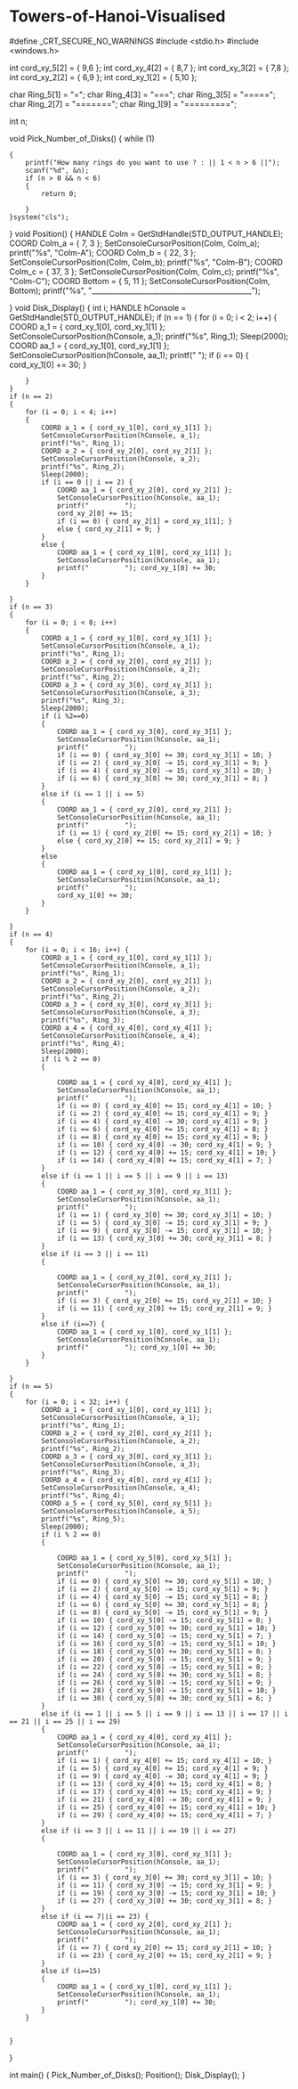# Towers-of-Hanoi-Visualised
#define _CRT_SECURE_NO_WARNINGS
#include <stdio.h>
#include <windows.h>


int cord_xy_5[2] = { 9,6 };
int cord_xy_4[2] = { 8,7 };
int cord_xy_3[2] = { 7,8 };
int cord_xy_2[2] = { 6,9 };
int cord_xy_1[2] = { 5,10 };


char Ring_5[1] = "=";
char Ring_4[3] = "===";
char Ring_3[5] = "=====";
char Ring_2[7] = "=======";
char Ring_1[9] = "=========";

int n;

void Pick_Number_of_Disks()
{
	while (1)

	{
		printf("How many rings do you want to use ? : || 1 < n > 6 ||");
		scanf("%d", &n);
		if (n > 0 && n < 6)
		{
			return 0;

		}
	}system("cls");
}
void Position()
{
	HANDLE Colm = GetStdHandle(STD_OUTPUT_HANDLE);
	COORD Colm_a = { 7, 3 };
	SetConsoleCursorPosition(Colm, Colm_a);
	printf("%s", "Colm-A");
	COORD Colm_b = { 22, 3 };
	SetConsoleCursorPosition(Colm, Colm_b);
	printf("%s", "Colm-B");
	COORD Colm_c = { 37, 3 };
	SetConsoleCursorPosition(Colm, Colm_c);
	printf("%s", "Colm-C");
	COORD Bottom = { 5, 11 };
	SetConsoleCursorPosition(Colm, Bottom);
	printf("%s", "_____________________________________________");



}
void Disk_Display()
{
	int i;
	HANDLE hConsole = GetStdHandle(STD_OUTPUT_HANDLE);
	if (n == 1)
	{
		for (i = 0; i < 2; i++)
		{
			COORD a_1 = { cord_xy_1[0], cord_xy_1[1] };
			SetConsoleCursorPosition(hConsole, a_1);
			printf("%s", Ring_1);
			Sleep(2000);
			COORD aa_1 = { cord_xy_1[0], cord_xy_1[1] };
			SetConsoleCursorPosition(hConsole, aa_1);
			printf("         ");
			if (i == 0) { cord_xy_1[0] += 30; }

		}
	}
	if (n == 2)
	{
		for (i = 0; i < 4; i++)
		{
			COORD a_1 = { cord_xy_1[0], cord_xy_1[1] };
			SetConsoleCursorPosition(hConsole, a_1);
			printf("%s", Ring_1);
			COORD a_2 = { cord_xy_2[0], cord_xy_2[1] };
			SetConsoleCursorPosition(hConsole, a_2);
			printf("%s", Ring_2);
			Sleep(2000);
			if (i == 0 || i == 2) {
				COORD aa_1 = { cord_xy_2[0], cord_xy_2[1] };
				SetConsoleCursorPosition(hConsole, aa_1);
				printf("         ");
				cord_xy_2[0] += 15;
				if (i == 0) { cord_xy_2[1] = cord_xy_1[1]; }
				else { cord_xy_2[1] = 9; }
			}
			else {
				COORD aa_1 = { cord_xy_1[0], cord_xy_1[1] };
				SetConsoleCursorPosition(hConsole, aa_1);
				printf("         "); cord_xy_1[0] += 30;
			}
		}

	}
	if (n == 3)
	{
		for (i = 0; i < 8; i++)
		{
			COORD a_1 = { cord_xy_1[0], cord_xy_1[1] };
			SetConsoleCursorPosition(hConsole, a_1);
			printf("%s", Ring_1);
			COORD a_2 = { cord_xy_2[0], cord_xy_2[1] };
			SetConsoleCursorPosition(hConsole, a_2);
			printf("%s", Ring_2);
			COORD a_3 = { cord_xy_3[0], cord_xy_3[1] };
			SetConsoleCursorPosition(hConsole, a_3);
			printf("%s", Ring_3);
			Sleep(2000);
			if (i %2==0)
			{
				COORD aa_1 = { cord_xy_3[0], cord_xy_3[1] };
				SetConsoleCursorPosition(hConsole, aa_1);
				printf("         ");
				if (i == 0) { cord_xy_3[0] += 30; cord_xy_3[1] = 10; }
				if (i == 2) { cord_xy_3[0] -= 15; cord_xy_3[1] = 9; }
				if (i == 4) { cord_xy_3[0] -= 15; cord_xy_3[1] = 10; }
				if (i == 6) { cord_xy_3[0] += 30; cord_xy_3[1] = 8; }
			}
			else if (i == 1 || i == 5)
			{
				COORD aa_1 = { cord_xy_2[0], cord_xy_2[1] };
				SetConsoleCursorPosition(hConsole, aa_1);
				printf("         ");
				if (i == 1) { cord_xy_2[0] += 15; cord_xy_2[1] = 10; }
				else { cord_xy_2[0] += 15; cord_xy_2[1] = 9; }
			}
			else
			{
				COORD aa_1 = { cord_xy_1[0], cord_xy_1[1] };
				SetConsoleCursorPosition(hConsole, aa_1);
				printf("         ");
				cord_xy_1[0] += 30;
			}
		}

	}
	if (n == 4)
	{
		for (i = 0; i < 16; i++) {
			COORD a_1 = { cord_xy_1[0], cord_xy_1[1] };
			SetConsoleCursorPosition(hConsole, a_1);
			printf("%s", Ring_1);
			COORD a_2 = { cord_xy_2[0], cord_xy_2[1] };
			SetConsoleCursorPosition(hConsole, a_2);
			printf("%s", Ring_2);
			COORD a_3 = { cord_xy_3[0], cord_xy_3[1] };
			SetConsoleCursorPosition(hConsole, a_3);
			printf("%s", Ring_3);
			COORD a_4 = { cord_xy_4[0], cord_xy_4[1] };
			SetConsoleCursorPosition(hConsole, a_4);
			printf("%s", Ring_4);
			Sleep(2000);
			if (i % 2 == 0)
			{

				COORD aa_1 = { cord_xy_4[0], cord_xy_4[1] };
				SetConsoleCursorPosition(hConsole, aa_1);
				printf("         ");
				if (i == 0) { cord_xy_4[0] += 15; cord_xy_4[1] = 10; }
				if (i == 2) { cord_xy_4[0] += 15; cord_xy_4[1] = 9; }
				if (i == 4) { cord_xy_4[0] -= 30; cord_xy_4[1] = 9; }
				if (i == 6) { cord_xy_4[0] += 15; cord_xy_4[1] = 8; }
				if (i == 8) { cord_xy_4[0] += 15; cord_xy_4[1] = 9; }
				if (i == 10) { cord_xy_4[0] -= 30; cord_xy_4[1] = 9; }
				if (i == 12) { cord_xy_4[0] += 15; cord_xy_4[1] = 10; }
				if (i == 14) { cord_xy_4[0] += 15; cord_xy_4[1] = 7; }
			}
			else if (i == 1 || i == 5 || i == 9 || i == 13)
			{
				COORD aa_1 = { cord_xy_3[0], cord_xy_3[1] };
				SetConsoleCursorPosition(hConsole, aa_1);
				printf("         ");
				if (i == 1) { cord_xy_3[0] += 30; cord_xy_3[1] = 10; }
				if (i == 5) { cord_xy_3[0] -= 15; cord_xy_3[1] = 9; }
				if (i == 9) { cord_xy_3[0] -= 15; cord_xy_3[1] = 10; }
				if (i == 13) { cord_xy_3[0] += 30; cord_xy_3[1] = 8; }
			}
			else if (i == 3 || i == 11)
			{

				COORD aa_1 = { cord_xy_2[0], cord_xy_2[1] };
				SetConsoleCursorPosition(hConsole, aa_1);
				printf("         ");
				if (i == 3) { cord_xy_2[0] += 15; cord_xy_2[1] = 10; }
				if (i == 11) { cord_xy_2[0] += 15; cord_xy_2[1] = 9; }
			}
			else if (i==7) {
				COORD aa_1 = { cord_xy_1[0], cord_xy_1[1] };
				SetConsoleCursorPosition(hConsole, aa_1);
				printf("         "); cord_xy_1[0] += 30;
			}
		}

	}
	if (n == 5)
	{
		for (i = 0; i < 32; i++) {
			COORD a_1 = { cord_xy_1[0], cord_xy_1[1] };
			SetConsoleCursorPosition(hConsole, a_1);
			printf("%s", Ring_1);
			COORD a_2 = { cord_xy_2[0], cord_xy_2[1] };
			SetConsoleCursorPosition(hConsole, a_2);
			printf("%s", Ring_2);
			COORD a_3 = { cord_xy_3[0], cord_xy_3[1] };
			SetConsoleCursorPosition(hConsole, a_3);
			printf("%s", Ring_3);
			COORD a_4 = { cord_xy_4[0], cord_xy_4[1] };
			SetConsoleCursorPosition(hConsole, a_4);
			printf("%s", Ring_4);
			COORD a_5 = { cord_xy_5[0], cord_xy_5[1] };
			SetConsoleCursorPosition(hConsole, a_5);
			printf("%s", Ring_5);
			Sleep(2000);
			if (i % 2 == 0)
			{

				COORD aa_1 = { cord_xy_5[0], cord_xy_5[1] };
				SetConsoleCursorPosition(hConsole, aa_1);
				printf("         ");
				if (i == 0) { cord_xy_5[0] += 30; cord_xy_5[1] = 10; }
				if (i == 2) { cord_xy_5[0] -= 15; cord_xy_5[1] = 9; }
				if (i == 4) { cord_xy_5[0] -= 15; cord_xy_5[1] = 8; }
				if (i == 6) { cord_xy_5[0] += 30; cord_xy_5[1] = 8; }
				if (i == 8) { cord_xy_5[0] -= 15; cord_xy_5[1] = 9; }
				if (i == 10) { cord_xy_5[0] -= 15; cord_xy_5[1] = 8; }
				if (i == 12) { cord_xy_5[0] += 30; cord_xy_5[1] = 10; }
				if (i == 14) { cord_xy_5[0] -= 15; cord_xy_5[1] = 7; }
				if (i == 16) { cord_xy_5[0] -= 15; cord_xy_5[1] = 10; }
				if (i == 18) { cord_xy_5[0] += 30; cord_xy_5[1] = 8; }
				if (i == 20) { cord_xy_5[0] -= 15; cord_xy_5[1] = 9; }
				if (i == 22) { cord_xy_5[0] -= 15; cord_xy_5[1] = 8; }
				if (i == 24) { cord_xy_5[0] += 30; cord_xy_5[1] = 8; }
				if (i == 26) { cord_xy_5[0] -= 15; cord_xy_5[1] = 9; }
				if (i == 28) { cord_xy_5[0] -= 15; cord_xy_5[1] = 10; }
				if (i == 30) { cord_xy_5[0] += 30; cord_xy_5[1] = 6; }
			}
			else if (i == 1 || i == 5 || i == 9 || i == 13 || i == 17 || i == 21 || i == 25 || i == 29)
			{
				COORD aa_1 = { cord_xy_4[0], cord_xy_4[1] };
				SetConsoleCursorPosition(hConsole, aa_1);
				printf("         ");
				if (i == 1) { cord_xy_4[0] += 15; cord_xy_4[1] = 10; }
				if (i == 5) { cord_xy_4[0] += 15; cord_xy_4[1] = 9; }
				if (i == 9) { cord_xy_4[0] -= 30; cord_xy_4[1] = 9; }
				if (i == 13) { cord_xy_4[0] += 15; cord_xy_4[1] = 8; }
				if (i == 17) { cord_xy_4[0] += 15; cord_xy_4[1] = 9; }
				if (i == 21) { cord_xy_4[0] -= 30; cord_xy_4[1] = 9; }
				if (i == 25) { cord_xy_4[0] += 15; cord_xy_4[1] = 10; }
				if (i == 29) { cord_xy_4[0] += 15; cord_xy_4[1] = 7; }
			}
			else if (i == 3 || i == 11 || i == 19 || i == 27)
			{

				COORD aa_1 = { cord_xy_3[0], cord_xy_3[1] };
				SetConsoleCursorPosition(hConsole, aa_1);
				printf("         ");
				if (i == 3) { cord_xy_3[0] += 30; cord_xy_3[1] = 10; }
				if (i == 11) { cord_xy_3[0] -= 15; cord_xy_3[1] = 9; }
				if (i == 19) { cord_xy_3[0] -= 15; cord_xy_3[1] = 10; }
				if (i == 27) { cord_xy_3[0] += 30; cord_xy_3[1] = 8; }
			}
			else if (i == 7||i == 23) {
				COORD aa_1 = { cord_xy_2[0], cord_xy_2[1] };
				SetConsoleCursorPosition(hConsole, aa_1);
				printf("         "); 
				if (i == 7) { cord_xy_2[0] += 15; cord_xy_2[1] = 10; }
				if (i == 23) { cord_xy_2[0] += 15; cord_xy_2[1] = 9; }
			}
			else if (i==15) 
			{
				COORD aa_1 = { cord_xy_1[0], cord_xy_1[1] };
				SetConsoleCursorPosition(hConsole, aa_1);
				printf("         "); cord_xy_1[0] += 30;
			}
		}


	}
}

int main()
{
	Pick_Number_of_Disks();
	Position();
	Disk_Display();
}
